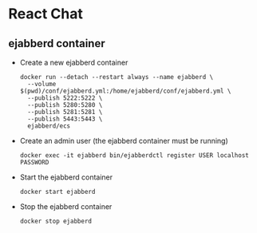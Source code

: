 # React Chat

## ejabberd container
- Create a new ejabberd container
  ```shell
  docker run --detach --restart always --name ejabberd \
    --volume $(pwd)/conf/ejabberd.yml:/home/ejabberd/conf/ejabberd.yml \
    --publish 5222:5222 \
    --publish 5280:5280 \
    --publish 5281:5281 \
    --publish 5443:5443 \
    ejabberd/ecs
  ```
- Create an admin user (the ejabberd container must be running)
  ```shell
  docker exec -it ejabberd bin/ejabberdctl register USER localhost PASSWORD
  ```
- Start the ejabberd container
  ```shell
  docker start ejabberd
  ```
- Stop the ejabberd container
  ```shell
  docker stop ejabberd
  ```
